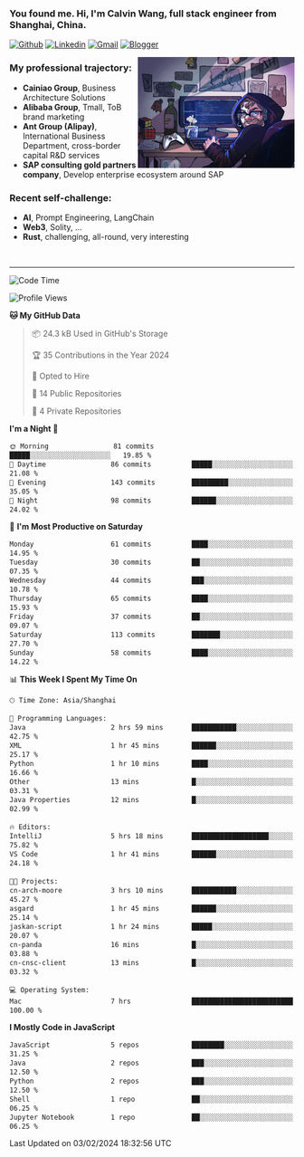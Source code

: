 <!-- Greeting -->
### You found me. Hi, I'm Calvin Wang, full stack engineer from Shanghai, China.

[![Github](https://img.shields.io/badge/-Github-000?style=flat&logo=Github&logoColor=white)](https://github.com/wangjunneil)
[![Linkedin](https://img.shields.io/badge/-LinkedIn-blue?style=flat&logo=Linkedin&logoColor=white)](https://www.linkedin.com/in/wangjunneil/)
[![Gmail](https://img.shields.io/badge/-Gmail-c14438?style=flat&logo=Gmail&logoColor=white)](mailto:wangjunneil@gmail.com)
[![Blogger](https://img.shields.io/badge/-Blogger-gray?style=flat&logo=Blogger&logoColor=white)](https://www.wangjun.dev)

<!--Introduction -->

<img align="right" alt="img" src="https://raw.githubusercontent.com/wangjunneil/wangjunneil/main/imgs/cover_image.png" width="55%" height="auto" />

### My professional trajectory: 
- **Cainiao Group**, Business Architecture Solutions
- **Alibaba Group**, Tmall, ToB brand marketing
- **Ant Group (Alipay)**, International Business Department, cross-border capital R&D services
- **SAP consulting gold partners company**, Develop enterprise ecosystem around SAP
### Recent self-challenge:
- **AI**, Prompt Engineering, LangChain
- **Web3**, Solity, ...
- **Rust**, challenging, all-round, very interesting

<br/>

---
<!-- Your badges -->

<!--START_SECTION:waka-->
![Code Time](http://img.shields.io/badge/Code%20Time-101%20hrs%2048%20mins-blue)

![Profile Views](http://img.shields.io/badge/Profile%20Views-0-blue)

**🐱 My GitHub Data** 

> 📦 24.3 kB Used in GitHub's Storage 
 > 
> 🏆 35 Contributions in the Year 2024
 > 
> 💼 Opted to Hire
 > 
> 📜 14 Public Repositories 
 > 
> 🔑 4 Private Repositories 
 > 
**I'm a Night 🦉** 

```text
🌞 Morning                81 commits          █████░░░░░░░░░░░░░░░░░░░░   19.85 % 
🌆 Daytime                86 commits          █████░░░░░░░░░░░░░░░░░░░░   21.08 % 
🌃 Evening                143 commits         █████████░░░░░░░░░░░░░░░░   35.05 % 
🌙 Night                  98 commits          ██████░░░░░░░░░░░░░░░░░░░   24.02 % 
```
📅 **I'm Most Productive on Saturday** 

```text
Monday                   61 commits          ████░░░░░░░░░░░░░░░░░░░░░   14.95 % 
Tuesday                  30 commits          ██░░░░░░░░░░░░░░░░░░░░░░░   07.35 % 
Wednesday                44 commits          ███░░░░░░░░░░░░░░░░░░░░░░   10.78 % 
Thursday                 65 commits          ████░░░░░░░░░░░░░░░░░░░░░   15.93 % 
Friday                   37 commits          ██░░░░░░░░░░░░░░░░░░░░░░░   09.07 % 
Saturday                 113 commits         ███████░░░░░░░░░░░░░░░░░░   27.70 % 
Sunday                   58 commits          ████░░░░░░░░░░░░░░░░░░░░░   14.22 % 
```


📊 **This Week I Spent My Time On** 

```text
🕑︎ Time Zone: Asia/Shanghai

💬 Programming Languages: 
Java                     2 hrs 59 mins       ███████████░░░░░░░░░░░░░░   42.75 % 
XML                      1 hr 45 mins        ██████░░░░░░░░░░░░░░░░░░░   25.17 % 
Python                   1 hr 10 mins        ████░░░░░░░░░░░░░░░░░░░░░   16.66 % 
Other                    13 mins             █░░░░░░░░░░░░░░░░░░░░░░░░   03.31 % 
Java Properties          12 mins             █░░░░░░░░░░░░░░░░░░░░░░░░   02.99 % 

🔥 Editors: 
IntelliJ                 5 hrs 18 mins       ███████████████████░░░░░░   75.82 % 
VS Code                  1 hr 41 mins        ██████░░░░░░░░░░░░░░░░░░░   24.18 % 

🐱‍💻 Projects: 
cn-arch-moore            3 hrs 10 mins       ███████████░░░░░░░░░░░░░░   45.27 % 
asgard                   1 hr 45 mins        ██████░░░░░░░░░░░░░░░░░░░   25.14 % 
jaskan-script            1 hr 24 mins        █████░░░░░░░░░░░░░░░░░░░░   20.07 % 
cn-panda                 16 mins             █░░░░░░░░░░░░░░░░░░░░░░░░   03.88 % 
cn-cnsc-client           13 mins             █░░░░░░░░░░░░░░░░░░░░░░░░   03.32 % 

💻 Operating System: 
Mac                      7 hrs               █████████████████████████   100.00 % 
```

**I Mostly Code in JavaScript** 

```text
JavaScript               5 repos             ████████░░░░░░░░░░░░░░░░░   31.25 % 
Java                     2 repos             ███░░░░░░░░░░░░░░░░░░░░░░   12.50 % 
Python                   2 repos             ███░░░░░░░░░░░░░░░░░░░░░░   12.50 % 
Shell                    1 repo              ██░░░░░░░░░░░░░░░░░░░░░░░   06.25 % 
Jupyter Notebook         1 repo              ██░░░░░░░░░░░░░░░░░░░░░░░   06.25 % 
```




 Last Updated on 03/02/2024 18:32:56 UTC
<!--END_SECTION:waka-->
